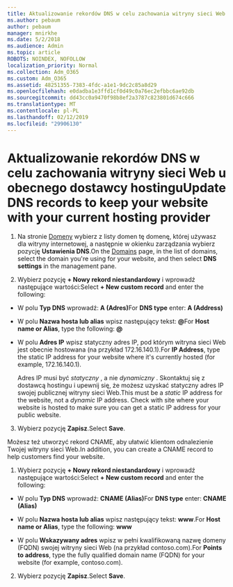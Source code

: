 ```yaml
---
title: Aktualizowanie rekordów DNS w celu zachowania witryny sieci Web u obecnego dostawcy hostingu
ms.author: pebaum
author: pebaum
manager: mnirkhe
ms.date: 5/2/2018
ms.audience: Admin
ms.topic: article
ROBOTS: NOINDEX, NOFOLLOW
localization_priority: Normal
ms.collection: Adm_O365
ms.custom: Adm_O365
ms.assetid: 48251355-7383-4fdc-a1e1-9dc2c85a8d29
ms.openlocfilehash: e0dadba1e3ffd1cf0d49c0a76ec2efbbc6ae92db
ms.sourcegitcommit: dd43cc0a9470f98b8ef2a3787c823801d674c666
ms.translationtype: MT
ms.contentlocale: pl-PL
ms.lasthandoff: 02/12/2019
ms.locfileid: "29906130"
---
```

# <a name="update-dns-records-to-keep-your-website-with-your-current-hosting-provider"></a><span data-ttu-id="5d515-102">Aktualizowanie rekordów DNS w celu zachowania witryny sieci Web u obecnego dostawcy hostingu</span><span class="sxs-lookup"><span data-stu-id="5d515-102">Update DNS records to keep your website with your current hosting provider</span></span>

1. <span data-ttu-id="5d515-103">Na stronie [Domeny](https://portal.office.com/adminportal/home#/Domains) wybierz z listy domen tę domenę, której używasz dla witryny internetowej, a następnie w okienku zarządzania wybierz pozycję **Ustawienia DNS**.</span><span class="sxs-lookup"><span data-stu-id="5d515-103">On the [Domains](https://portal.office.com/adminportal/home#/Domains) page, in the list of domains, select the domain you're using for your website, and then select **DNS settings** in the management pane.</span></span> 
    
2. <span data-ttu-id="5d515-104">Wybierz pozycję **+ Nowy rekord niestandardowy** i wprowadź następujące wartości:</span><span class="sxs-lookup"><span data-stu-id="5d515-104">Select **+ New custom record** and enter the following:</span></span> 
    
  - <span data-ttu-id="5d515-105">W polu **Typ DNS** wprowadź: **A (Adres)**</span><span class="sxs-lookup"><span data-stu-id="5d515-105">For **DNS type** enter: **A (Address)**</span></span>
    
  - <span data-ttu-id="5d515-106">W polu **Nazwa hosta lub alias** wpisz następujący tekst: **@**</span><span class="sxs-lookup"><span data-stu-id="5d515-106">For **Host name or Alias**, type the following: **@**</span></span>
    
  - <span data-ttu-id="5d515-107">W polu **Adres IP** wpisz statyczny adres IP, pod którym witryna sieci Web jest obecnie hostowana (na przykład 172.16.140.1).</span><span class="sxs-lookup"><span data-stu-id="5d515-107">For **IP Address**, type the static IP address for your website where it's currently hosted (for example, 172.16.140.1).</span></span> 
    
    <span data-ttu-id="5d515-p101">Adres IP musi być  *statyczny*  , a nie  *dynamiczny*  . Skontaktuj się z dostawcą hostingu i upewnij się, że możesz uzyskać statyczny adres IP swojej publicznej witryny sieci Web.</span><span class="sxs-lookup"><span data-stu-id="5d515-p101">This must be a  *static*  IP address for the website, not a  *dynamic*  IP address. Check with site where your website is hosted to make sure you can get a static IP address for your public website.</span></span> 
    
3. <span data-ttu-id="5d515-110">Wybierz pozycję **Zapisz**.</span><span class="sxs-lookup"><span data-stu-id="5d515-110">Select **Save**.</span></span> 
    
<span data-ttu-id="5d515-111">Możesz też utworzyć rekord CNAME, aby ułatwić klientom odnalezienie Twojej witryny sieci Web.</span><span class="sxs-lookup"><span data-stu-id="5d515-111">In addition, you can create a CNAME record to help customers find your website.</span></span>
  
1. <span data-ttu-id="5d515-112">Wybierz pozycję **+ Nowy rekord niestandardowy** i wprowadź następujące wartości:</span><span class="sxs-lookup"><span data-stu-id="5d515-112">Select **+ New custom record** and enter the following:</span></span> 
    
  - <span data-ttu-id="5d515-113">W polu **Typ DNS** wprowadź: **CNAME (Alias)**</span><span class="sxs-lookup"><span data-stu-id="5d515-113">For **DNS type** enter: **CNAME (Alias)**</span></span>
    
  - <span data-ttu-id="5d515-114">W polu **Nazwa hosta lub alias** wpisz następujący tekst: **www**.</span><span class="sxs-lookup"><span data-stu-id="5d515-114">For **Host name or Alias**, type the following: **www**</span></span>
    
  - <span data-ttu-id="5d515-115">W polu **Wskazywany adres** wpisz w pełni kwalifikowaną nazwę domeny (FQDN) swojej witryny sieci Web (na przykład contoso.com).</span><span class="sxs-lookup"><span data-stu-id="5d515-115">For **Points to address**, type the fully qualified domain name (FQDN) for your website (for example, contoso.com).</span></span> 
    
2. <span data-ttu-id="5d515-116">Wybierz pozycję **Zapisz**.</span><span class="sxs-lookup"><span data-stu-id="5d515-116">Select **Save**.</span></span> 
    

